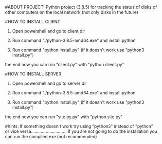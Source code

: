 #ABOUT PROJECT: Python project (3.8.5) for tracking the status of disks of other computers on the local network (not only disks in the future)

#HOW TO INSTALL CLIENT
1. Open powershell and go to client dir

2. Run command "./python-3.8.5-amd64.exe" and install python

3. Run command "python install.py" (if it doesn't work use "python3 install.py")

the end
now you can run "client.py" with "python client.py"

#HOW TO INSTALL SERVER
1. Open powershell and go to server dir

2. Run command "./python-3.8.5-amd64.exe" and install python

3. Run command "python install.py" (if it doesn't work use "python3 install.py")

the end
now you can run "site.py.py" with "python site.py"

#hints:
If something doesn't work try using "python3" instead of "python" or vice versa.............................
if you are not going to do the installation you can run the compiled exe (not recommended)
